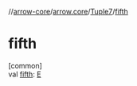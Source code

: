 //[arrow-core](../../../index.md)/[arrow.core](../index.md)/[Tuple7](index.md)/[fifth](fifth.md)

# fifth

[common]\
val [fifth](fifth.md): [E](index.md)
